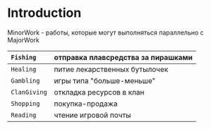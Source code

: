 # Introduction #
MinorWork - работы, которые могут выполняться параллельно с MajorWork


| `Fishing` | отправка плавсредства за пирашками |
|:----------|:------------------------------------------------------------------|
| `Healing` | питие лекарственных бутылочек |
| `Gambling` | игры типа "больше-меньше" |
| `ClanGiving` | откладка ресурсов в клан |
| `Shopping` | покупка-продажа |
| `Reading` | чтение игровой почты |
